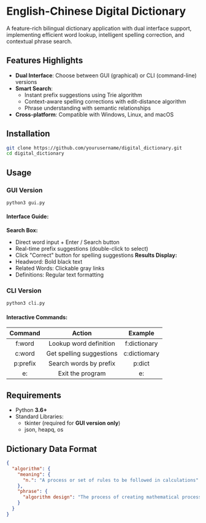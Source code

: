 # English-Chinese Digital Dictionary

A feature-rich bilingual dictionary application with dual interface support, implementing efficient word lookup, intelligent spelling correction, and contextual phrase search.

## Features Highlights
- **Dual Interface**: Choose between GUI (graphical) or CLI (command-line) versions
- **Smart Search**:
  - Instant prefix suggestions using Trie algorithm
  - Context-aware spelling corrections with edit-distance algorithm
  - Phrase understanding with semantic relationships
- **Cross-platform**: Compatible with Windows, Linux, and macOS

## Installation
```bash
git clone https://github.com/yourusername/digital_dictionary.git
cd digital_dictionary
```
## Usage
### GUI Version
```bash
python3 gui.py
```
#### Interface Guide:

**Search Box:**
- Direct word input + Enter / Search button
- Real-time prefix suggestions (double-click to select)
- Click "Correct" button for spelling suggestions
**Results Display:**
- Headword: Bold black text
- Related Words: Clickable gray links
- Definitions: Regular text formatting
### CLI Version
```bash
python3 cli.py
```
#### Interactive Commands:

|Command|Action|Example|
|:-:|:-:|:-:|
|f:word|Lookup word definition|f:dictionary|
|c:word|Get spelling suggestions|c:dictiomary|
|p:prefix|Search words by prefix|p:dict|
|e:|Exit the program|e:|
## Requirements
- Python **3.6+**
- Standard Libraries:
  - tkinter (required for **GUI version only**)
  - json, heapq, os
## Dictionary Data Format
```json
{
  "algorithm": {
    "meaning": {
      "n.": "A process or set of rules to be followed in calculations"
    },
    "phrase": {
      "algorithm design": "The process of creating mathematical processes"
    }
  }
}
```
